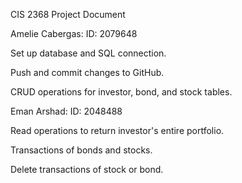 CIS 2368 Project Document 

Amelie Cabergas: 
ID: 2079648

Set up database and SQL connection. 

Push and commit changes to GitHub. 

CRUD operations for investor, bond, and stock tables. 

Eman Arshad:
ID: 2048488 

Read operations to return investor's entire portfolio. 

Transactions of bonds and stocks. 

Delete transactions of stock or bond.  